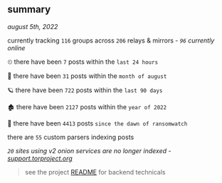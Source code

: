 
## summary
_august 5th, 2022_

currently tracking `116` groups across `206` relays & mirrors - _`96` currently online_

⏲ there have been `7` posts within the `last 24 hours`

🦈 there have been `31` posts within the `month of august`

🪐 there have been `722` posts within the `last 90 days`

🏚 there have been `2127` posts within the `year of 2022`

🦕 there have been `4413` posts `since the dawn of ransomwatch`

there are `55` custom parsers indexing posts

_`20` sites using v2 onion services are no longer indexed - [support.torproject.org](https://support.torproject.org/onionservices/v2-deprecation/)_

> see the project [README](https://github.com/joshhighet/ransomwatch#ransomwatch--) for backend technicals
